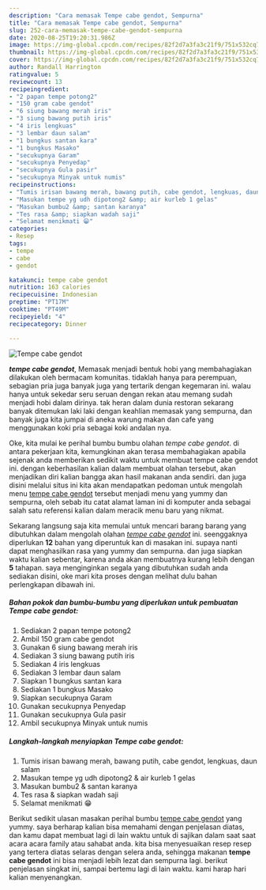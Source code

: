 ```yaml
---
description: "Cara memasak Tempe cabe gendot, Sempurna"
title: "Cara memasak Tempe cabe gendot, Sempurna"
slug: 252-cara-memasak-tempe-cabe-gendot-sempurna
date: 2020-08-25T19:20:31.986Z
image: https://img-global.cpcdn.com/recipes/82f2d7a3fa3c21f9/751x532cq70/tempe-cabe-gendot-foto-resep-utama.jpg
thumbnail: https://img-global.cpcdn.com/recipes/82f2d7a3fa3c21f9/751x532cq70/tempe-cabe-gendot-foto-resep-utama.jpg
cover: https://img-global.cpcdn.com/recipes/82f2d7a3fa3c21f9/751x532cq70/tempe-cabe-gendot-foto-resep-utama.jpg
author: Randall Harrington
ratingvalue: 5
reviewcount: 13
recipeingredient:
- "2 papan tempe potong2"
- "150 gram cabe gendot"
- "6 siung bawang merah iris"
- "3 siung bawang putih iris"
- "4 iris lengkuas"
- "3 lembar daun salam"
- "1 bungkus santan kara"
- "1 bungkus Masako"
- "secukupnya Garam"
- "secukupnya Penyedap"
- "secukupnya Gula pasir"
- "secukupnya Minyak untuk numis"
recipeinstructions:
- "Tumis irisan bawang merah, bawang putih, cabe gendot, lengkuas, daun salam"
- "Masukan tempe yg udh dipotong2 &amp; air kurleb 1 gelas"
- "Masukan bumbu2 &amp; santan karanya"
- "Tes rasa &amp; siapkan wadah saji"
- "Selamat menikmati 😁"
categories:
- Resep
tags:
- tempe
- cabe
- gendot

katakunci: tempe cabe gendot 
nutrition: 163 calories
recipecuisine: Indonesian
preptime: "PT17M"
cooktime: "PT49M"
recipeyield: "4"
recipecategory: Dinner

---
```



![Tempe cabe gendot](https://img-global.cpcdn.com/recipes/82f2d7a3fa3c21f9/751x532cq70/tempe-cabe-gendot-foto-resep-utama.jpg)

<b><i>tempe cabe gendot</i></b>, Memasak menjadi bentuk hobi yang membahagiakan dilakukan oleh bermacam komunitas. tidaklah hanya para perempuan, sebagian pria juga banyak juga yang tertarik dengan kegemaran ini. walau hanya untuk sekedar seru seruan dengan rekan atau memang sudah menjadi hobi dalam dirinya. tak heran dalam dunia restoran sekarang banyak ditemukan laki laki dengan keahlian memasak yang sempurna, dan banyak juga kita jumpai di aneka warung makan dan cafe yang menggunakan koki pria sebagai koki andalan nya.



Oke, kita mulai ke perihal bumbu bumbu olahan <i>tempe cabe gendot</i>. di antara pekerjaan kita, kemungkinan akan terasa membahagiakan apabila sejenak anda memberikan sedikit waktu untuk membuat tempe cabe gendot ini. dengan keberhasilan kalian dalam membuat olahan tersebut, akan menjadikan diri kalian bangga akan hasil makanan anda sendiri. dan juga disini melalui situs ini kita akan mendapatkan pedoman untuk mengolah menu <u>tempe cabe gendot</u> tersebut menjadi menu yang yummy dan sempurna, oleh sebab itu catat alamat laman ini di komputer anda sebagai salah satu referensi kalian dalam meracik menu baru yang nikmat.


Sekarang langsung saja kita memulai untuk mencari barang barang yang dibutuhkan dalam mengolah olahan <u><i>tempe cabe gendot</i></u> ini. seenggaknya diperlukan <b>12</b> bahan yang diperuntuk kan di masakan ini. supaya nanti dapat menghasilkan rasa yang yummy dan sempurna. dan juga siapkan waktu kalian sebentar, karena anda akan membuatnya kurang lebih dengan <b>5</b> tahapan. saya menginginkan segala yang dibutuhkan sudah anda sediakan disini, oke mari kita proses dengan melihat dulu bahan perlengkapan dibawah ini.

<!--inarticleads1-->

##### Bahan pokok dan bumbu-bumbu yang diperlukan untuk pembuatan Tempe cabe gendot:

1. Sediakan 2 papan tempe potong2
1. Ambil 150 gram cabe gendot
1. Gunakan 6 siung bawang merah iris
1. Sediakan 3 siung bawang putih iris
1. Sediakan 4 iris lengkuas
1. Sediakan 3 lembar daun salam
1. Siapkan 1 bungkus santan kara
1. Sediakan 1 bungkus Masako
1. Siapkan secukupnya Garam
1. Gunakan secukupnya Penyedap
1. Gunakan secukupnya Gula pasir
1. Ambil secukupnya Minyak untuk numis




<!--inarticleads2-->

##### Langkah-langkah menyiapkan Tempe cabe gendot:

1. Tumis irisan bawang merah, bawang putih, cabe gendot, lengkuas, daun salam
1. Masukan tempe yg udh dipotong2 &amp; air kurleb 1 gelas
1. Masukan bumbu2 &amp; santan karanya
1. Tes rasa &amp; siapkan wadah saji
1. Selamat menikmati 😁




Berikut sedikit ulasan masakan perihal bumbu <u>tempe cabe gendot</u> yang yummy. saya berharap kalian bisa memahami dengan penjelasan diatas, dan kamu dapat membuat lagi di lain waktu untuk di sajikan dalam saat saat acara acara family atau sahabat anda. kita bisa menyesuaikan resep resep yang tertera diatas selaras dengan selera anda, sehingga makanan <b>tempe cabe gendot</b> ini bisa menjadi lebih lezat dan sempurna lagi. berikut penjelasan singkat ini, sampai bertemu lagi di lain waktu. kami harap hari kalian menyenangkan.
